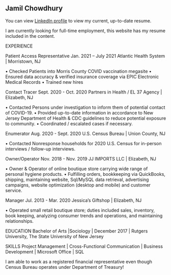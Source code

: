 ## Jamil Chowdhury

You can view [LinkedIn profile](https://www.linkedin.com/in/jamilchowdhury/) to view my current, up-to-date resume.

I am currently looking for full-time employment, this website has my resume included in the content.

EXPERIENCE

Patient Access Representative Jan. 2021 – July 2021 
Atlantic Health System | Morristown, NJ 

• Checked Patients into Morris County COVID vaccination megasite 
• Ensured data accuracy & verified insurance coverage via EPIC Electronic Medical Records 
• Trained new hires

Contact Tracer Sept. 2020 - Oct. 2020 
Partners in Health / EL 37 Agency | Elizabeth, NJ 

• Contacted Persons under investigation to inform them of potential contact of COVID-19. 
• Provided up-to-date information in accordance to New Jersey Department of Health & CDC 
guidelines to reduce potential exposure to community. 
• Coordinated / escalated cases if necessary. 

Enumerator Aug. 2020 - Sept. 2020 
U.S. Census Bureau | Union County, NJ 

• Contacted Nonresponse households for 2020 U.S. Census for in-person interviews / follow-up 
interviews. 

Owner/Operator Nov. 2018 - Nov. 2019 
JJ IMPORTS LLC | Elizabeth, NJ 

• Owner & Operator of online boutique store carrying wide range of personal hygiene products. 
• Fulfilling orders, bookkeeping via QuickBooks, shipping, maintaining website, Sql/MySQL data 
retrieval, advertising campaigns, website optimization (desktop and mobile) and customer service. 
 
Manager Jul. 2013 - Mar. 2020 
Jessica’s Giftshop | Elizabeth, NJ 

• Operated small retail boutique store; duties included sales, inventory, book keeping, analyzing 
consumer trends and operations, and maintaining relationships.
 
EDUCATION 
Bachelor of Arts |Sociology | December 2017 | Rutgers University, The State University of New Jersey 
 
SKILLS 
Project Management | Cross-Functional Communication | Business Development | Microsoft Office | 
SQL 

I am able to work as a registered financial representative even though Census Bureau operates under Department of Treasury!

